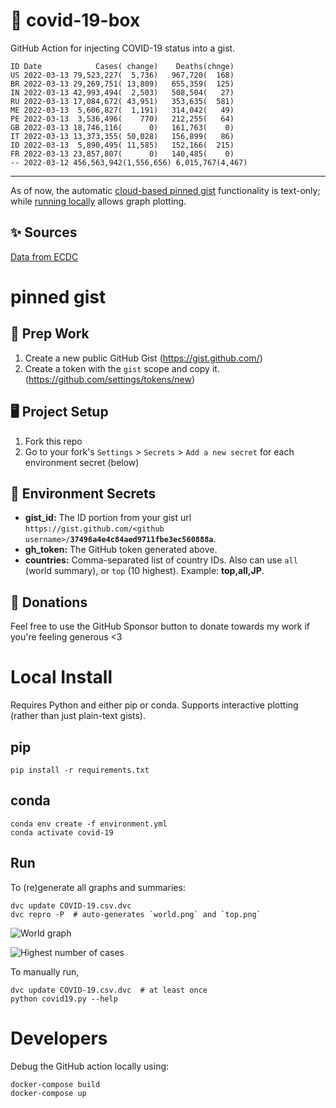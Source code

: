 # 🏥 covid-19-box

GitHub Action for injecting COVID-19 status into a gist.

```
ID Date            Cases( change)    Deaths(chnge)
US 2022-03-13 79,523,227(  5,736)   967,720(  168)
BR 2022-03-13 29,269,751( 13,809)   655,359(  125)
IN 2022-03-13 42,993,494(  2,503)   508,504(   27)
RU 2022-03-13 17,084,672( 43,951)   353,635(  581)
ME 2022-03-13  5,606,827(  1,191)   314,042(   49)
PE 2022-03-13  3,536,496(    770)   212,255(   64)
GB 2022-03-13 18,746,116(      0)   161,763(    0)
IT 2022-03-13 13,373,355( 50,028)   156,899(   86)
ID 2022-03-13  5,890,495( 11,585)   152,166(  215)
FR 2022-03-13 23,857,807(      0)   140,485(    0)
-- 2022-03-12 456,563,942(1,556,656) 6,015,767(4,467)
```

---

As of now, the automatic [cloud-based pinned gist](#pinned-gist) functionality is text-only;
while [running locally](#local-install) allows graph plotting.

## ✨ Sources

[Data from ECDC](https://www.ecdc.europa.eu/en/publications-data/download-todays-data-geographic-distribution-covid-19-cases-worldwide)

# pinned gist

## 🎒 Prep Work
1. Create a new public GitHub Gist (https://gist.github.com/)
1. Create a token with the `gist` scope and copy it. (https://github.com/settings/tokens/new)

## 🖥 Project Setup
1. Fork this repo
1. Go to your fork's `Settings` > `Secrets` > `Add a new secret` for each environment secret (below)

## 🤫 Environment Secrets
- **gist_id:** The ID portion from your gist url `https://gist.github.com/<github username>/`**`37496a4e4c84aed9711fbe3ec560888a`**.
- **gh_token:** The GitHub token generated above.
- **countries:** Comma-separated list of country IDs. Also can use `all` (world summary), or `top` (10 highest). Example: **top,all,JP**.

## 💸 Donations

Feel free to use the GitHub Sponsor button to donate towards my work if you're feeling generous <3

# Local Install

Requires Python and either pip or conda. Supports interactive plotting (rather than just plain-text gists).

## pip

```
pip install -r requirements.txt
```

## conda

```
conda env create -f environment.yml
conda activate covid-19
```

## Run

To (re)generate all graphs and summaries:

```
dvc update COVID-19.csv.dvc
dvc repro -P  # auto-generates `world.png` and `top.png`
```

![World graph](world.png)

![Highest number of cases](top.png)

To manually run,

```
dvc update COVID-19.csv.dvc  # at least once
python covid19.py --help
```

# Developers

Debug the GitHub action locally using:

```
docker-compose build
docker-compose up
```
